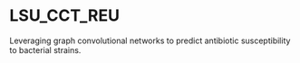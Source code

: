 # LSU_CCT_REU
Leveraging graph convolutional networks to predict antibiotic susceptibility to bacterial strains.
